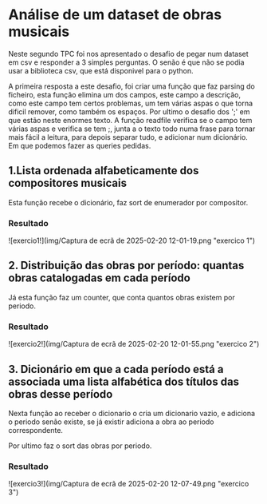 # Análise de um dataset de obras musicais


Neste segundo TPC foi nos apresentado o desafio de pegar num dataset em csv e responder a 3 simples perguntas.
O senão é que não se podia usar a biblioteca csv, que está disponivel para o python.

A primeira resposta a este desafio, foi criar uma função que faz parsing do ficheiro, esta função elimina um dos campos, este campo a descrição, como este campo tem certos problemas, um tem várias aspas o que torna dificil remover, como também os espaços. Por ultimo o desafio dos ';' em que estão neste enormes texto.
A função readfile verifica se o campo tem várias aspas e verifica se tem ;, junta a o texto todo numa frase para tornar mais fácil a leitura, para depois separar tudo, e adicionar num dicionário. Em que podemos fazer as queries pedidas.

## 1.Lista ordenada alfabeticamente dos compositores musicais

Esta função recebe o dicionário, faz sort de enumerador por compositor.

### Resultado

![exercio1!](img/Captura de ecrã de 2025-02-20 12-01-19.png "exercico 1")


## 2. Distribuição das obras por período: quantas obras catalogadas em cada período

Já esta função faz um counter, que conta quantos obras existem por periodo.

### Resultado

![exercio2!](img/Captura de ecrã de 2025-02-20 12-01-55.png "exercico 2")


## 3.  Dicionário em que a cada período está a associada uma lista alfabética dos títulos das obras desse período

Nexta função ao receber o dicionario o cria um dicionario vazio, e adiciona o periodo senão existe, se já existir adiciona a obra ao periodo correspondente.

Por ultimo faz o sort das obras por periodo.

### Resultado

![exercio3!](img/Captura de ecrã de 2025-02-20 12-07-49.png "exercico 3")
